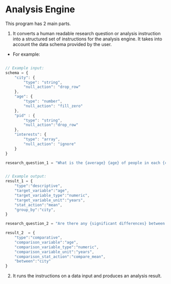 # Analysis Engine

This program has 2 main parts.
1. It converts a human readable research question or analysis instruction into a structured set of instructions for the analysis engine. It takes into account the data schema provided by the user.

- For example:
```javascript

// Example input:
schema = {
    "city": {
        "type": "string",
        "null_action": "drop_row"
    },
    "age": {
        "type": "number",
        "null_action": "fill_zero"
    },
    "pid" : {
        "type": "string",
        "null_action":"drop_row"
    },
    "interests": {
        "type": "array",
        "null_action": "ignore"
    }
}

research_question_1 = "What is the {average} {age} of people in each {city}?"


// Example output:
result_1 = {
    "type":"descriptive",
    "target_variable":"age",
    "target_variable_type":"numeric",
    "target_variable_unit":"years",
    "stat_action":"mean",
    "group_by":"city",
}

research_question_2 = "Are there any {significant differences} between the {average} {age} of people in each {city}?"

result_2  = {
    "type":"comparative",
    "comparison_variable":"age",
    "comparison_variable_type":"numeric",
    "comparison_variable_unit":"years",
    "comparison_stat_action":"compare_mean",
    "between":"city"
}
```



2. It runs the instructions on a data input and produces an analysis result.